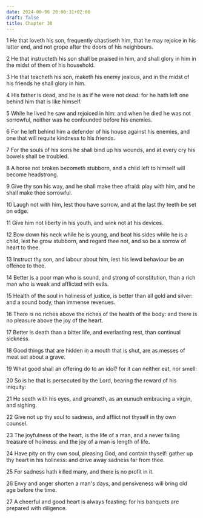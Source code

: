 ```yaml
---
date: 2024-09-06 20:00:31+02:00
draft: false
title: Chapter 30
---
```




1 He that loveth his son, frequently chastiseth him, that he may rejoice in his latter end, and not grope after the doors of his neighbours.

2 He that instructeth his son shall be praised in him, and shall glory in him in the midst of them of his household.

3 He that teacheth his son, maketh his enemy jealous, and in the midst of his friends he shall glory in him.

4 His father is dead, and he is as if he were not dead: for he hath left one behind him that is like himself.

5 While he lived he saw and rejoiced in him: and when he died he was not sorrowful, neither was he confounded before his enemies.

6 For he left behind him a defender of his house against his enemies, and one that will requite kindness to his friends.

7 For the souls of his sons he shall bind up his wounds, and at every cry his bowels shall be troubled.

8 A horse not broken becometh stubborn, and a child left to himself will become headstrong.

9 Give thy son his way, and he shall make thee afraid: play with him, and he shall make thee sorrowful.

10 Laugh not with him, lest thou have sorrow, and at the last thy teeth be set on edge.

11 Give him not liberty in his youth, and wink not at his devices.

12 Bow down his neck while he is young, and beat his sides while he is a child, lest he grow stubborn, and regard thee not, and so be a sorrow of heart to thee.

13 Instruct thy son, and labour about him, lest his lewd behaviour be an offence to thee.

14 Better is a poor man who is sound, and strong of constitution, than a rich man who is weak and afflicted with evils.

15 Health of the soul in holiness of justice, is better than all gold and silver: and a sound body, than immense revenues.

16 There is no riches above the riches of the health of the body: and there is no pleasure above the joy of the heart.

17 Better is death than a bitter life, and everlasting rest, than continual sickness.

18 Good things that are hidden in a mouth that is shut, are as messes of meat set about a grave.

19 What good shall an offering do to an idol? for it can neither eat, nor smell:

20 So is he that is persecuted by the Lord, bearing the reward of his iniquity:

21 He seeth with his eyes, and groaneth, as an eunuch embracing a virgin, and sighing.

22 Give not up thy soul to sadness, and afflict not thyself in thy own counsel.

23 The joyfulness of the heart, is the life of a man, and a never failing treasure of holiness: and the joy of a man is length of life.

24 Have pity on thy own soul, pleasing God, and contain thyself: gather up thy heart in his holiness: and drive away sadness far from thee.

25 For sadness hath killed many, and there is no profit in it.

26 Envy and anger shorten a man's days, and pensiveness will bring old age before the time.

27 A cheerful and good heart is always feasting: for his banquets are prepared with diligence.

